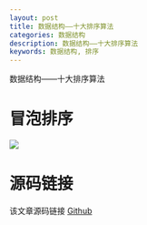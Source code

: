 ```yaml
---
layout: post
title: 数据结构——十大排序算法
categories: 数据结构
description: 数据结构——十大排序算法
keywords: 数据结构, 排序
---
```


数据结构——十大排序算法

# 冒泡排序
![](/images/posts/datastructure/sort/bubble.gif) 

# 源码链接
该文章源码链接 [Github](url)